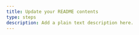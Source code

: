 ```yaml
---
title: Update your README contents
type: steps
description: Add a plain text description here.
---
```





